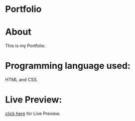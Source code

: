 # Portfolio
 

 # About
This is my Portfolio.

# Programming language used:
HTML and CSS.

# Live Preview:
[click here](https://anupamsingh.netlify.app/) for Live Preview.
